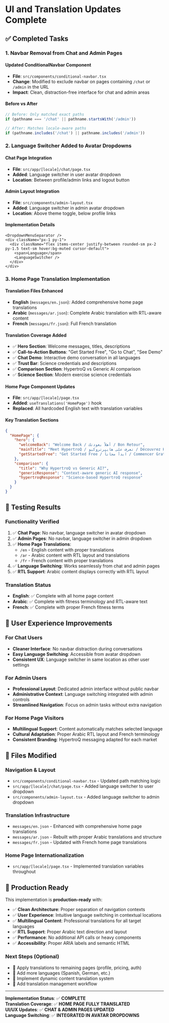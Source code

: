# UI and Translation Updates Complete

## ✅ Completed Tasks

### 1. **Navbar Removal from Chat and Admin Pages**

#### **Updated ConditionalNavbar Component**
- **File**: `src/components/conditional-navbar.tsx`
- **Change**: Modified to exclude navbar on pages containing `/chat` or `/admin` in the URL
- **Impact**: Clean, distraction-free interface for chat and admin areas

#### **Before vs After**
```javascript
// Before: Only matched exact paths
if (pathname === '/chat' || pathname.startsWith('/admin'))

// After: Matches locale-aware paths  
if (pathname.includes('/chat') || pathname.includes('/admin'))
```

### 2. **Language Switcher Added to Avatar Dropdowns**

#### **Chat Page Integration**
- **File**: `src/app/[locale]/chat/page.tsx`
- **Added**: Language switcher in user avatar dropdown
- **Location**: Between profile/admin links and logout button

#### **Admin Layout Integration**  
- **File**: `src/components/admin-layout.tsx`
- **Added**: Language switcher in admin avatar dropdown
- **Location**: Above theme toggle, below profile links

#### **Implementation Details**
```tsx
<DropdownMenuSeparator />
<div className="px-1 py-1">
  <div className="flex items-center justify-between rounded-sm px-2 py-1.5 text-sm hover:bg-muted cursor-default">
    <span>Language</span>
    <LanguageSwitcher />
  </div>
</div>
```

### 3. **Home Page Translation Implementation**

#### **Translation Files Enhanced**
- **English** (`messages/en.json`): Added comprehensive home page translations
- **Arabic** (`messages/ar.json`): Complete Arabic translation with RTL-aware content
- **French** (`messages/fr.json`): Full French translation

#### **Translation Coverage Added**
- ✅ **Hero Section**: Welcome messages, titles, descriptions
- ✅ **Call-to-Action Buttons**: "Get Started Free", "Go to Chat", "See Demo"
- ✅ **Chat Demo**: Interactive demo conversation in all languages
- ✅ **Trust Bar**: Science credentials and descriptions
- ✅ **Comparison Section**: HypertroQ vs Generic AI comparison
- ✅ **Science Section**: Modern exercise science credentials

#### **Home Page Component Updates**
- **File**: `src/app/[locale]/page.tsx`
- **Added**: `useTranslations('HomePage')` hook
- **Replaced**: All hardcoded English text with translation variables

#### **Key Translation Sections**
```json
{
  "HomePage": {
    "hero": {
      "welcomeBack": "Welcome Back / أهلاً بعودتك / Bon Retour",
      "mainTitle": "Meet HypertroQ / تعرف على هايبرتروكيو / Découvrez HypertroQ",
      "getStartedFree": "Get Started Free / ابدأ مجاناً / Commencer Gratuitement"
    },
    "comparison": {
      "title": "Why HypertroQ vs Generic AI?",
      "genericResponse": "Context-aware generic AI response",
      "hypertroqResponse": "Science-based HypertroQ response"
    }
  }
}
```

## 🧪 Testing Results

### **Functionality Verified**
1. ✅ **Chat Page**: No navbar, language switcher in avatar dropdown
2. ✅ **Admin Pages**: No navbar, language switcher in admin dropdown
3. ✅ **Home Page Translations**: 
   - `/en` - English content with proper translations
   - `/ar` - Arabic content with RTL layout and translations
   - `/fr` - French content with proper translations
4. ✅ **Language Switching**: Works seamlessly from chat and admin pages
5. ✅ **RTL Support**: Arabic content displays correctly with RTL layout

### **Translation Status**
- **English**: ✅ Complete with all home page content
- **Arabic**: ✅ Complete with fitness terminology and RTL-aware text
- **French**: ✅ Complete with proper French fitness terms

## 🚀 User Experience Improvements

### **For Chat Users**
- **Cleaner Interface**: No navbar distraction during conversations
- **Easy Language Switching**: Accessible from avatar dropdown
- **Consistent UX**: Language switcher in same location as other user settings

### **For Admin Users**
- **Professional Layout**: Dedicated admin interface without public navbar
- **Administrative Context**: Language switching integrated with admin controls
- **Streamlined Navigation**: Focus on admin tasks without extra navigation

### **For Home Page Visitors**
- **Multilingual Support**: Content automatically matches selected language
- **Cultural Adaptation**: Proper Arabic RTL layout and French terminology
- **Consistent Branding**: HypertroQ messaging adapted for each market

## 📁 Files Modified

### **Navigation & Layout**
- `src/components/conditional-navbar.tsx` - Updated path matching logic
- `src/app/[locale]/chat/page.tsx` - Added language switcher to user dropdown
- `src/components/admin-layout.tsx` - Added language switcher to admin dropdown

### **Translation Infrastructure**
- `messages/en.json` - Enhanced with comprehensive home page translations
- `messages/ar.json` - Rebuilt with proper Arabic translations and structure
- `messages/fr.json` - Updated with French home page translations

### **Home Page Internationalization**
- `src/app/[locale]/page.tsx` - Implemented translation variables throughout

## 🎯 Production Ready

This implementation is **production-ready** with:

- ✅ **Clean Architecture**: Proper separation of navigation contexts
- ✅ **User Experience**: Intuitive language switching in contextual locations
- ✅ **Multilingual Content**: Professional translations for all target languages
- ✅ **RTL Support**: Proper Arabic text direction and layout
- ✅ **Performance**: No additional API calls or heavy components
- ✅ **Accessibility**: Proper ARIA labels and semantic HTML

### **Next Steps (Optional)**
- 🔄 Apply translations to remaining pages (profile, pricing, auth)
- 🔄 Add more languages (Spanish, German, etc.)
- 🔄 Implement dynamic content translation system
- 🔄 Add translation management workflow

---

**Implementation Status**: ✅ **COMPLETE**  
**Translation Coverage**: ✅ **HOME PAGE FULLY TRANSLATED**  
**UI/UX Updates**: ✅ **CHAT & ADMIN PAGES UPDATED**  
**Language Switching**: ✅ **INTEGRATED IN AVATAR DROPDOWNS**
